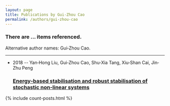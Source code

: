 ```yaml
---
layout: page
title: Publications by Gui‐Zhou Cao
permalink: /authors/gui-zhou-cao
---
```


<h3 id="number-posts">There are ... items referenced.</h3>
<p id='info-authors'>Alternative author names: Gui‐Zhou Cao.</p>
<hr />
<ul class="post-list">
<li><span class='post-meta'>2018 -- Yan‐Hong Liu, Gui‐Zhou Cao, Shu‐Xia Tang, Xiu‐Shan Cai, Jin‐Zhu Peng</span><h3><a class='post-link' href="{{ site.baseurl }}/energy-based-stabilisation-and-robust-stabilisation-of-stochastic-non-linear-systems">Energy‐based stabilisation and  robust stabilisation of stochastic non‐linear systems</a></h3></li>

</ul>
{% include count-posts.html %}
